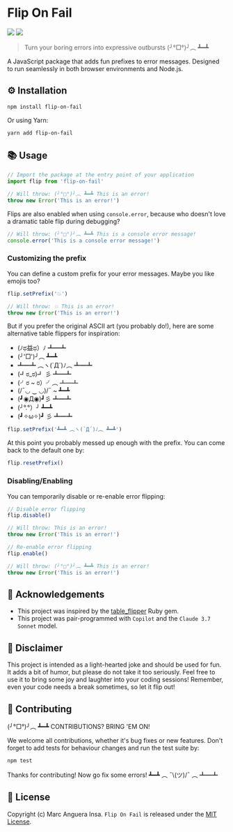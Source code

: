 # Flip On Fail

[![](https://github.com/markets/flip-on-fail/actions/workflows/ci.yml/badge.svg)](https://github.com/markets/flip-on-fail/actions/workflows/ci.yml)
[![](https://img.shields.io/npm/v/flip-on-fail.svg)](https://www.npmjs.com/package/flip-on-fail)

> Turn your boring errors into expressive outbursts (╯°□°)╯︵ ┻━┻

A JavaScript package that adds fun prefixes to error messages. Designed to run seamlessly in both browser environments and Node.js.

## ⚙️ Installation

```bash
npm install flip-on-fail
```

Or using Yarn:

```bash
yarn add flip-on-fail
```

## 📚 Usage

```javascript
// Import the package at the entry point of your application
import flip from 'flip-on-fail'

// Will throw: (╯°□°)╯︵ ┻━┻ This is an error!
throw new Error('This is an error!')
```

Flips are also enabled when using `console.error`, because who doesn't love a dramatic table flip during debugging?

```javascript
// Will throw: (╯°□°)╯︵ ┻━┻ This is a console error message!
console.error('This is a console error message!')
```

### Customizing the prefix

You can define a custom prefix for your error messages. Maybe you like emojis too?

```javascript
flip.setPrefix('💥')

// Will throw: 💥 This is an error!
throw new Error('This is an error!')
```

But if you prefer the original ASCII art (you probably do!), here are some alternative table flippers for inspiration:

- (ﾉಥ益ಥ）ﾉ ┻━┻
- (╯'□')╯︵ ┻━┻
- ┻━┻ ︵ヽ(`Д´)ﾉ︵ ┻━┻
- (┛ಠ_ಠ)┛ 彡 ┻━┻
- (╯ರ ~ ರ）╯︵ ┻━┻
- (/¯◡ ‿ ◡)/¯ ~ ┻━┻
- (┛◉Д◉)┛彡 ┻━┻
- (╯°.°）╯ ┻━┻
- (┛✧ω✧)┛ 彡 ┻━┻

```javascript
flip.setPrefix('┻━┻ ︵ヽ(`Д´)ﾉ︵ ┻━┻')
```

At this point you probably messed up enough with the prefix. You can come back to the default one by:

```javascript
flip.resetPrefix()
```

### Disabling/Enabling

You can temporarily disable or re-enable error flipping:

```javascript
// Disable error flipping
flip.disable()

// Will throw: This is an error!
throw new Error('This is an error!')

// Re-enable error flipping
flip.enable()

// Will throw: (╯°□°)╯︵ ┻━┻ This is an error!
throw new Error('This is an error!')
```

## 🙇 Acknowledgements

- This project was inspired by the [table_flipper](https://github.com/iridakos/table_flipper) Ruby gem.
- This project was pair-programmed with `Copilot` and the `Claude 3.7 Sonnet` model.

## 👀 Disclaimer

This project is intended as a light-hearted joke and should be used for fun. It adds a bit of humor, but please do not take it too seriously. Feel free to use it to bring some joy and laughter into your coding sessions! Remember, even your code needs a break sometimes, so let it flip out!

## 🤝 Contributing

(╯°□°)╯︵ ┻━┻ CONTRIBUTIONS? BRING 'EM ON!

We welcome all contributions, whether it's bug fixes or new features. Don't forget to add tests for behaviour changes and run the test suite by:

```bash
npm test
```

Thanks for contributing! Now go fix some errors! ┻━┻ ︵ ¯\\(ツ)/¯ ︵ ┻━┻

## 📜 License

Copyright (c) Marc Anguera Insa. `Flip On Fail` is released under the [MIT License](LICENSE).
